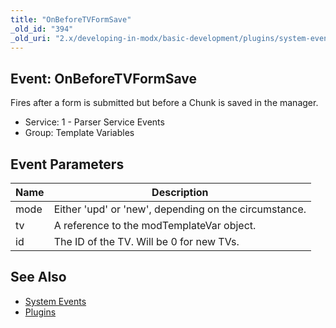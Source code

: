 ```yaml
---
title: "OnBeforeTVFormSave"
_old_id: "394"
_old_uri: "2.x/developing-in-modx/basic-development/plugins/system-events/onbeforetvformsave"
---
```


## Event: OnBeforeTVFormSave

Fires after a form is submitted but before a Chunk is saved in the manager.

- Service: 1 - Parser Service Events
- Group: Template Variables

## Event Parameters

| Name | Description                                           |
| ---- | ----------------------------------------------------- |
| mode | Either 'upd' or 'new', depending on the circumstance. |
| tv   | A reference to the modTemplateVar object.             |
| id   | The ID of the TV. Will be 0 for new TVs.              |

## See Also

- [System Events](extending-modx/plugins/system-events "System Events")
- [Plugins](extending-modx/plugins "Plugins")
